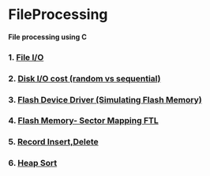 # FileProcessing
####   File processing using C

### 1. [File I/O](https://github.com/SW-H/FileProcessing/tree/master/1)
### 2. [Disk I/O cost (random vs sequential)](https://github.com/SW-H/FileProcessing/tree/master/2)
### 3. [Flash Device Driver (Simulating Flash Memory)](https://github.com/SW-H/FileProcessing/tree/master/3)
### 4. [Flash Memory- Sector Mapping FTL](https://github.com/SW-H/FileProcessing/tree/master/4)
### 5. [Record Insert,Delete](https://github.com/SW-H/FileProcessing/tree/master/5)
### 6. [Heap Sort](https://github.com/SW-H/FileProcessing/tree/master/6)
